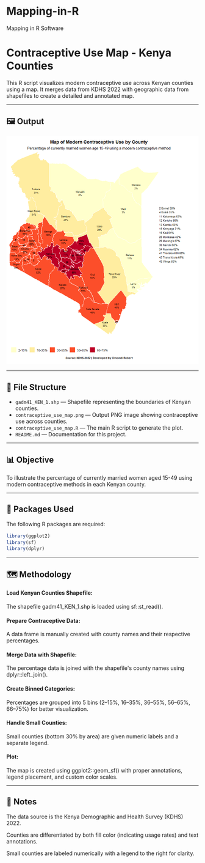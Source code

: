 # Mapping-in-R
Mapping in R Software
# Contraceptive Use Map - Kenya Counties

This R script visualizes modern contraceptive use across Kenyan counties using a map. It merges data from KDHS 2022 with geographic data from shapefiles to create a detailed and annotated map.

---

## 🖼️ Output
![Map showing modern contraceptive use across Kenyan counties](ContraceptivePLOT.png)

---
## 📂 File Structure

- `gadm41_KEN_1.shp` — Shapefile representing the boundaries of Kenyan counties.
- `contraceptive_use_map.png` — Output PNG image showing contraceptive use across counties.
- `contraceptive_use_map.R` — The main R script to generate the plot.
- `README.md` — Documentation for this project.

---

## 📊 Objective

To illustrate the percentage of currently married women aged 15-49 using modern contraceptive methods in each Kenyan county.

---

## 🧰 Packages Used

The following R packages are required:
```r
library(ggplot2)
library(sf)
library(dplyr)
```
---
## 🗺️ Methodology
#### Load Kenyan Counties Shapefile:
The shapefile gadm41_KEN_1.shp is loaded using sf::st_read().

#### Prepare Contraceptive Data:
A data frame is manually created with county names and their respective percentages.

#### Merge Data with Shapefile:
The percentage data is joined with the shapefile's county names using dplyr::left_join().

#### Create Binned Categories:
Percentages are grouped into 5 bins (2–15%, 16–35%, 36–55%, 56–65%, 66–75%) for better visualization.

#### Handle Small Counties:
Small counties (bottom 30% by area) are given numeric labels and a separate legend.

#### Plot:
The map is created using ggplot2::geom_sf() with proper annotations, legend placement, and custom color scales.

---
## 📌 Notes
The data source is the Kenya Demographic and Health Survey (KDHS) 2022.

Counties are differentiated by both fill color (indicating usage rates) and text annotations.

Small counties are labeled numerically with a legend to the right for clarity.

